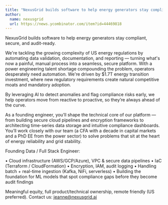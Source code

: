 ```yaml
---
title: "NexusGrid builds software to help energy generators stay compliant, secure, and audit-ready."
author:
  name: nexusgrid
  url: https://news.ycombinator.com/item?id=44469818
---
```


<JobNavigation />

NexusGrid builds software to help energy generators stay compliant, secure, and audit-ready.

We&#x27;re tackling the growing complexity of US energy regulations by automating data validation, documentation, and reporting — turning what&#x27;s now a painful, manual process into a seamless, secure platform. With a power engineering talent shortage compounding the problem, operators desperately need automation. We&#x27;re driven by $1.7T energy transition investment, where new regulatory requirements create natural competitive moats and mandatory adoption.

By leveraging AI to detect anomalies and flag compliance risks early, we help operators move from reactive to proactive, so they’re always ahead of the curve.

As a founding engineer, you’ll shape the technical core of our platform — from building secure cloud pipelines and encryption frameworks to architecting time-series data storage and intuitive compliance dashboards. You’ll work closely with our team (a CFA with a decade in capital markets and a PhD EE from the power sector) to solve problems that sit at the heart of energy reliability and grid stability.

Founding Data &#x2F; Full Stack Engineer:

• Cloud infrastructure (AWS&#x2F;GCP&#x2F;Azure), VPC &amp; secure data pipelines
• IaC (Terraform &#x2F; CloudFormation)
• Encryption, IAM, audit logging
• Handling batch + real-time ingestion (Kafka, NiFi, serverless)
• Building the foundation for ML models that spot compliance gaps before they become audit findings

Meaningful equity, full product&#x2F;technical ownership, remote friendly (US preferred). Contact us: jeanne@nexusgrid.ai
<JobApplication />
